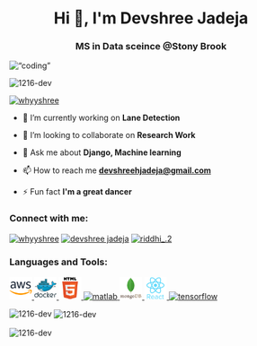 <h1 align="center">Hi 👋, I'm Devshree Jadeja</h1>
<h3 align="center">MS in Data sceince @Stony Brook</h3>

<img src="https://user-images.githubusercontent.com/55389276/140866485-8fb1c876-9a8f-4d6a-98dc-08c4981eaf70.gif" align=“right” alt=“coding” width=“300” height="300" padding-right="0px">
<p align="left"> <img src="https://komarev.com/ghpvc/?username=1216-dev&label=Profile%20views&color=0e75b6&style=flat" alt="1216-dev" /> </p>

<p align="left"> <a href="https://twitter.com/whyyshree" target="blank"><img src="https://img.shields.io/twitter/follow/whyyshree?logo=twitter&style=for-the-badge" alt="whyyshree" /></a> </p>

- 🔭 I’m currently working on **Lane Detection**

- 👯 I’m looking to collaborate on **Research Work**

- 💬 Ask me about **Django, Machine learning**

- 📫 How to reach me **devshreehjadeja@gmail.com**

- ⚡ Fun fact **I'm a great dancer**

<h3 align="left">Connect with me:</h3>
<p align="left">
<a href="https://twitter.com/whyyshree" target="blank"><img align="center" src="https://raw.githubusercontent.com/rahuldkjain/github-profile-readme-generator/master/src/images/icons/Social/twitter.svg" alt="whyyshree" height="30" width="40" /></a>
<a href="https://linkedin.com/in/devshree jadeja" target="blank"><img align="center" src="https://raw.githubusercontent.com/rahuldkjain/github-profile-readme-generator/master/src/images/icons/Social/linked-in-alt.svg" alt="devshree jadeja" height="30" width="40" /></a>
<a href="https://instagram.com/riddhi_.2" target="blank"><img align="center" src="https://raw.githubusercontent.com/rahuldkjain/github-profile-readme-generator/master/src/images/icons/Social/instagram.svg" alt="riddhi_.2" height="30" width="40" /></a>
</p>

<h3 align="left">Languages and Tools:</h3>
<p align="left"> <a href="https://aws.amazon.com" target="_blank" rel="noreferrer"> <img src="https://raw.githubusercontent.com/devicons/devicon/master/icons/amazonwebservices/amazonwebservices-original-wordmark.svg" alt="aws" width="40" height="40"/> </a> <a href="https://www.docker.com/" target="_blank" rel="noreferrer"> <img src="https://raw.githubusercontent.com/devicons/devicon/master/icons/docker/docker-original-wordmark.svg" alt="docker" width="40" height="40"/> </a> <a href="https://www.w3.org/html/" target="_blank" rel="noreferrer"> <img src="https://raw.githubusercontent.com/devicons/devicon/master/icons/html5/html5-original-wordmark.svg" alt="html5" width="40" height="40"/> </a> <a href="https://www.mathworks.com/" target="_blank" rel="noreferrer"> <img src="https://upload.wikimedia.org/wikipedia/commons/2/21/Matlab_Logo.png" alt="matlab" width="40" height="40"/> </a> <a href="https://www.mongodb.com/" target="_blank" rel="noreferrer"> <img src="https://raw.githubusercontent.com/devicons/devicon/master/icons/mongodb/mongodb-original-wordmark.svg" alt="mongodb" width="40" height="40"/> </a> <a href="https://reactjs.org/" target="_blank" rel="noreferrer"> <img src="https://raw.githubusercontent.com/devicons/devicon/master/icons/react/react-original-wordmark.svg" alt="react" width="40" height="40"/> </a> <a href="https://www.tensorflow.org" target="_blank" rel="noreferrer"> <img src="https://www.vectorlogo.zone/logos/tensorflow/tensorflow-icon.svg" alt="tensorflow" width="40" height="40"/> </a> </p>

<p><img align="left" src="https://github-readme-stats.vercel.app/api/top-langs?username=1216-dev&show_icons=true&locale=en&layout=compact" alt="1216-dev" /></p>

<p>&nbsp;<img align="center" src="https://github-readme-stats.vercel.app/api?username=1216-dev&show_icons=true&locale=en" alt="1216-dev" /></p>

<p><img align="center" src="https://github-readme-streak-stats.herokuapp.com/?user=1216-dev&" alt="1216-dev" /></p>
